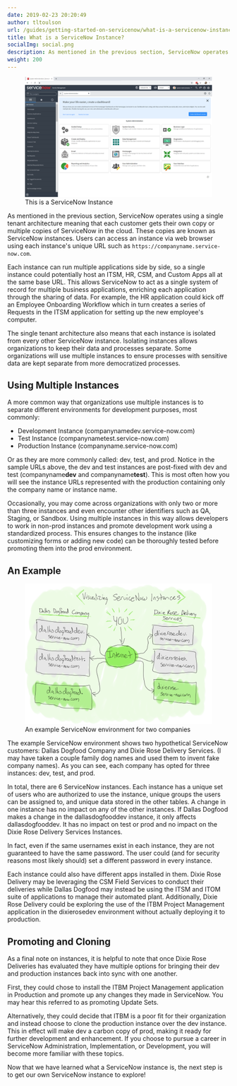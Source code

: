 ```yaml
---
date: 2019-02-23 20:20:49
author: tltoulson
url: /guides/getting-started-on-servicenow/what-is-a-servicenow-instance
title: What is a ServiceNow Instance?
socialImg: social.png
description: As mentioned in the previous section, ServiceNow operates using a single tenant architecture meaning that each customer gets their own copy or multiple copies of ServiceNow in the cloud. These copies are known as ServiceNow instances.
weight: 200
---
```


<figure>
  <img src="images/A ServiceNow Instance.png" />
  <figcaption>
    This is a ServiceNow Instance
  </figcaption>
</figure>

As mentioned in the previous section, ServiceNow operates using a single tenant architecture meaning that each customer gets their own copy or multiple copies of ServiceNow in the cloud. These copies are known as ServiceNow instances. Users can access an instance via web browser using each instance's unique URL such as `https://companyname.service-now.com`.

Each instance can run multiple applications side by side, so a single instance could potentially host an ITSM, HR, CSM, and Custom Apps all at the same base URL. This allows ServiceNow to act as a single system of record for multiple business applications, enriching each application through the sharing of data. For example, the HR application could kick off an Employee Onboarding Workflow which in turn creates a series of Requests in the ITSM application for setting up the new employee's computer.

The single tenant architecture also means that each instance is isolated from every other ServiceNow instance. Isolating instances allows organizations to keep their data and processes separate.  Some organizations will use multiple instances to ensure processes with sensitive data are kept separate from more democratized processes.

## Using Multiple Instances

A more common way that organizations use multiple instances is to separate different environments for development purposes, most commonly:

- Development Instance (companynamedev.service-now.com)
- Test Instance (companynametest.service-now.com)
- Production Instance (companyname.service-now.com)

Or as they are more commonly called: dev, test, and prod. Notice in the sample URLs above, the dev and test instances are post-fixed with dev and test (companyname**dev** and companyname**test**). This is most often how you will see the instance URLs represented with the production containing only the company name or instance name.  

Occasionally, you may come across organizations with only two or more than three instances and even encounter other identifiers such as QA, Staging, or Sandbox. Using multiple instances in this way allows developers to work in non-prod instances and promote development work using a standardized process. This ensures changes to the instance (like customizing forms or adding new code) can be thoroughly tested before promoting them into the prod environment.

## An Example

<figure>
  <img src="images/Visualizing ServiceNow Instances.png" />
  <figcaption>
    An example ServiceNow environment for two companies
  </figcaption>
</figure>

The example ServiceNow environment shows two hypothetical ServiceNow customers: Dallas Dogfood Company and Dixie Rose Delivery Services. (I may have taken a couple family dog names and used them to invent fake company names). As you can see, each company has opted for three instances: dev, test, and prod.

In total, there are 6 ServiceNow instances. Each instance has a unique set of users who are authorized to use the instance, unique groups the users can be assigned to, and unique data stored in the other tables. A change in one instance has no impact on any of the other instances. If Dallas Dogfood makes a change in the dallasdogfooddev instance, it only affects dallasdogfooddev. It has no impact on test or prod and no impact on the Dixie Rose Delivery Services Instances.

In fact, even if the same usernames exist in each instance, they are not guaranteed to have the same password. The user could (and for security reasons most likely should) set a different password in every instance.

Each instance could also have different apps installed in them. Dixie Rose Delivery may be leveraging the CSM Field Services to conduct their deliveries while Dallas Dogfood may instead be using the ITSM and ITOM suite of applications to manage their automated plant. Additionally, Dixie Rose Delivery could be exploring the use of the ITBM Project Management application in the dixierosedev environment without actually deploying it to production.

## Promoting and Cloning

As a final note on instances, it is helpful to note that once Dixie Rose Deliveries has evaluated they have multiple options for bringing their dev and production instances back into sync with one another.

First, they could chose to install the ITBM Project Management application in Production and promote up any changes they made in ServiceNow. You may hear this referred to as promoting Update Sets.

Alternatively, they could decide that ITBM is a poor fit for their organization and instead choose to clone the production instance over the dev instance. This in effect will make dev a carbon copy of prod, making it ready for further development and enhancement. If you choose to pursue a career in ServiceNow Administration, Implementation, or Development, you will become more familiar with these topics.

Now that we have learned what a ServiceNow instance is, the next step is to get our own ServiceNow instance to explore!
